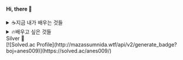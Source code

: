 #### Hi, there 👋 

<!---
yeonjaeheo/yeonjaeheo is a ✨ special ✨ repository because its `README.md` (this file) appears on your GitHub profile.
You can click the Preview link to take a look at your changes.
--->

<details>
<summary>☕️지금 내가 배우는 것들</summary>
<div markdown="1">
![Java](https://img.shields.io/badge/Java-007396.svg?&style=for-the-badge&logo=Java&logoColor=white)
출처: https://soo-vely-dev.tistory.com/159 


<img src="https://img.shields.io/badge/Spring%20Boot-6DB33F?style=flat-square&logo=Spring%20Boot&logoColor=black"/>

</div>
</details>

<details>
<summary>🔥배우고 싶은 것들</summary>
<div markdown="2">




</div>
</details>

<summary>Silver 💍</summary>
<div markdown="3">
[![Solved.ac Profile](http://mazassumnida.wtf/api/v2/generate_badge?boj=anes009)](https://solved.ac/anes009/)
</div>


